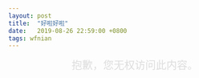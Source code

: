 ```yaml
---
layout: post
title:  "好啦好啦"
date:   2019-08-26 22:59:00 +0800
tags: wfnian
---
```


<div style="text-align: center;font-size: 1.5em;    color: #ddd;">抱歉，您无权访问此内容。</div>